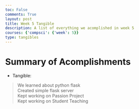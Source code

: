 ```yaml
---
toc: False
comments: True
layout: post
title: Week 5 Tangible
description: A list of everything we acomplished in week 5
courses: {'compsci': {'week': 5}}
type: tangibles
---
```


# Summary of Acomplishments

- Tangible:

> We learned about python flask <br>
> Created simple flask server <br>
> Kept working on Passion Project <br>
> Kept working on Student Teaching
